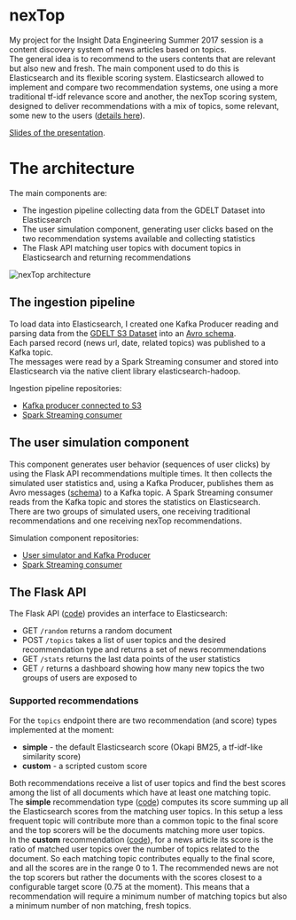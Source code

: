 # nexTop

My project for the Insight Data Engineering Summer 2017 session is a content discovery system of news articles based on topics.<br>
The general idea is to recommend to the users contents that are relevant but also new and fresh. The main component used to do this is Elasticsearch and its flexible scoring system. Elasticsearch allowed to implement and compare two recommendation systems, one using a more traditional tf-idf relevance score and another, the nexTop scoring system, designed to deliver recommendations with a mix of topics, some relevant, some new to the users ([details here](#supported-recommendations)).

[Slides of the presentation](https://docs.google.com/presentation/d/1gc-oZdsEOaqaYCiWOQDFCTgxXzoqoqbvAGlZagGOGNo).

# The architecture

The main components are:
- The ingestion pipeline collecting data from the GDELT Dataset into Elasticsearch
- The user simulation component, generating user clicks based on the two recommendation systems available and collecting statistics
- The Flask API matching user topics with document topics in Elasticsearch and returning recommendations


![nexTop architecture](/../images/img/Architecture.png?raw=true "nexTop architecture")

## The ingestion pipeline

To load data into Elasticsearch, I created one Kafka Producer reading and parsing data from the [GDELT S3 Dataset](https://aws.amazon.com/public-datasets/gdelt/) into an [Avro schema](https://github.com/rentzso/producerS3/blob/master/src/main/resources/avroSchemas/parsed-gdelt-avro-schema.json).<br>
Each parsed record (news url, date, related topics) was published to a Kafka topic.<br>
The messages were read by a Spark Streaming consumer and stored into Elasticsearch via the native client library elasticsearch-hadoop.

Ingestion pipeline repositories:
- [Kafka producer connected to S3](https://github.com/rentzso/producerS3)
- [Spark Streaming consumer](https://github.com/rentzso/newsStreaming)

## The user simulation component

This component generates user behavior (sequences of user clicks) by using the Flask API recommendations multiple times.
It then collects the simulated user statistics and, using a Kafka Producer, publishes them as Avro messages ([schema](https://github.com/rentzso/simulatedUser/blob/master/src/main/resources/avroSchemas/user-stats-avro-schema.json)) to a Kafka topic.
A Spark Streaming consumer reads from the Kafka topic and stores the statistics on Elasticsearch.<br>
There are two groups of simulated users, one receiving traditional recommendations and one receiving nexTop recommendations.

Simulation component repositories:
- [User simulator and Kafka Producer](https://github.com/rentzso/simulatedUser)
- [Spark Streaming consumer](https://github.com/rentzso/userStatsStreaming)

## The Flask API

The Flask API ([code](https://github.com/rentzso/nextop/blob/master/api/app/views.py)) provides an interface to Elasticsearch:
- GET `/random` returns a random document
- POST `/topics` takes a list of user topics and the desired recommendation type and returns a set of news recommendations
- GET `/stats` returns the last data points of the user statistics
- GET `/` returns a dashboard showing how many new topics the two groups of users are exposed to

### Supported recommendations

For the `topics` endpoint there are two recommendation (and score) types implemented at the moment:
- **simple** - the default Elasticsearch score (Okapi BM25, a tf-idf-like similarity score)
- **custom** - a scripted custom score

Both recommendations receive a list of user topics and find the best scores among the list of all documents which have at least one matching topic.<br>
The **simple** recommendation type ([code](https://github.com/rentzso/nextop/blob/master/api/app/views.py#L183)) computes its score summing up all the Elasticsearch scores from the matching user topics. In this setup a less frequent topic will contribute more than a common topic to the final score and the top scorers will be the documents matching more user topics.<br>
In the **custom** recommendation ([code](https://github.com/rentzso/nextop/blob/master/api/app/views.py#L142)), for a news article its score is the ratio of matched user topics over the number of topics related to the document. So each matching topic contributes equally to the final score, and all the scores are in the range 0 to 1. The recommended news are not the top scorers but rather the documents with the scores closest to a configurable target score (0.75 at the moment). This means that a recommendation will require a minimum number of matching topics but also a minimum number of non matching, fresh topics.


